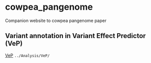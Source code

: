 # cowpea_pangenome
Companion website to cowpea pangenome paper

## Variant annotation in Variant Effect Predictor (VeP)
[VeP](http://grch37.ensembl.org/info/docs/tools/vep/index.html)
`../Analysis/VeP/`
